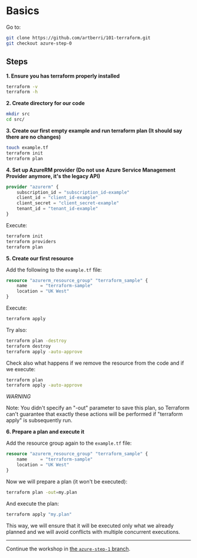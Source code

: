 # Basics

Go to:

```bash
git clone https://github.com/artberri/101-terraform.git
git checkout azure-step-0
```

## Steps

**1\. Ensure you has terraform properly installed**

```bash
terraform -v
terraform -h
```

**2\. Create directory for our code**

```bash
mkdir src
cd src/
```

**3\. Create our first empty example and run terraform plan (It should say there are no changes)**

```bash
touch example.tf
terraform init
terraform plan
```

**4\. Set up AzureRM provider (Do not use Azure Service Management Provider anymore, it's the legacy API)**

```tf
provider "azurerm" {
    subscription_id = "subscription_id-example"
    client_id = "client_id-example"
    client_secret = "client_secret-example"
    tenant_id = "tenant_id-example"
}
```

Execute:

```bash
terraform init
terraform providers
terraform plan
```

**5\. Create our first resource**

Add the following to the `example.tf` file:

```tf
resource "azurerm_resource_group" "terraform_sample" {
    name     = "terraform-sample"
    location = "UK West"
}
```

Execute:

```bash
terraform apply
```

Try also:

```bash
terraform plan -destroy
terraform destroy
terraform apply -auto-approve
```

Check also what happens if we remove the resource from the code and if we execute:

```bash
terraform plan
terraform apply -auto-approve
```

*WARNING*

Note: You didn't specify an "-out" parameter to save this plan, so Terraform
can't guarantee that exactly these actions will be performed if
"terraform apply" is subsequently run.

**6\. Prepare a plan and execute it**

Add the resource group again to the `example.tf` file:

```tf
resource "azurerm_resource_group" "terraform_sample" {
    name     = "terraform-sample"
    location = "UK West"
}
```

Now we will prepare a plan (it won't be executed):

```bash
terraform plan -out=my.plan
```

And execute the plan:

```bash
terraform apply "my.plan"
```

This way, we will ensure that it will be executed only what we already planned and we will avoid conflicts with multiple concurrent executions.

---

Continue the workshop in [the `azure-step-1` branch](https://github.com/artberri/101-terraform/blob/azure-step-1/instructions/step-1.md).

